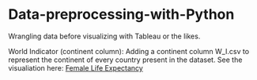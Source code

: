 # Data-preprocessing-with-Python
Wrangling data before visualizing with Tableau or the likes. 

World Indicator (continent column): Adding a continent column W_I.csv to represent the continent of every country present in the dataset.
See the visualiation here: [Female Life Expectancy](shorturl.at/dp127)
